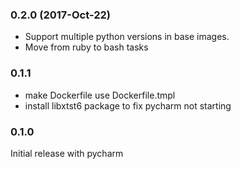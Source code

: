 ### 0.2.0 (2017-Oct-22)

 * Support multiple python versions in base images.
 * Move from ruby to bash tasks

### 0.1.1

 * make Dockerfile use Dockerfile.tmpl
 * install libxtst6 package to fix pycharm not starting

### 0.1.0

Initial release with pycharm
